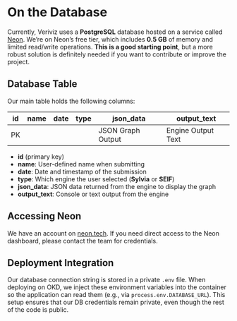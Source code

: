 # On the Database

Currently, Veriviz uses a **PostgreSQL** database hosted on a service called [Neon](https://neon.tech/). We’re on Neon’s free tier, which includes **0.5 GB** of memory and limited read/write operations. **This is a good starting point**, but a more robust solution is definitely needed if you want to contribute or improve the project.

## Database Table

Our main table holds the following columns:

| id  | name | date | type  | json_data         | output_text        |
|-----|------|------|-------|-------------------|--------------------|
| PK  |      |      |       | JSON Graph Output | Engine Output Text |

- **id** (primary key)
- **name**: User-defined name when submitting
- **date**: Date and timestamp of the submission
- **type**: Which engine the user selected (**Sylvia** or **SEIF**)
- **json_data**: JSON data returned from the engine to display the graph
- **output_text**: Console or text output from the engine

## Accessing Neon

We have an account on [neon.tech](https://neon.tech). If you need direct access to the Neon dashboard, please contact the team for credentials.

## Deployment Integration

Our database connection string is stored in a private `.env` file. When deploying on OKD, we inject these environment variables into the container so the application can read them (e.g., via `process.env.DATABASE_URL`). This setup ensures that our DB credentials remain private, even though the rest of the code is public.

